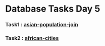 # Database Tasks Day 5

### Task1 : [asian-population-join](https://www.hackerrank.com/challenges/asian-population/problem?isFullScreen=true)
### Task2 : [african-cities](https://www.hackerrank.com/challenges/african-cities/problem?isFullScreen=true)